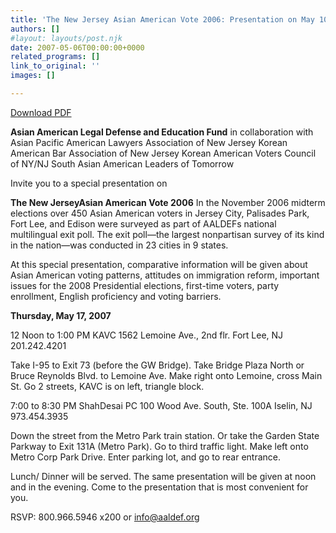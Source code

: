 ```yaml
---
title: 'The New Jersey Asian American Vote 2006: Presentation on May 10th'
authors: []
#layout: layouts/post.njk
date: 2007-05-06T00:00:00+0000
related_programs: []
link_to_original: ''
images: []

---
```

[Download PDF ](/missing/2007-05-06_288_TheNewJerseyAs.pdf)

**Asian American Legal Defense and Education Fund** in collaboration with Asian Pacific American Lawyers Association of New Jersey  Korean American Bar Association of New Jersey Korean American Voters Council of NY/NJ  South Asian American Leaders of Tomorrow

Invite you to a special presentation on

**The New JerseyAsian American Vote 2006** In the November 2006 midterm elections over 450 Asian American voters in Jersey City, Palisades Park, Fort Lee, and Edison were surveyed as part of AALDEFs national multilingual exit poll. The exit poll—the largest nonpartisan survey of its kind in the nation—was conducted in 23 cities in 9 states.

At this special presentation, comparative information will be given about Asian American voting patterns, attitudes on immigration reform, important issues for the 2008 Presidential elections, first-time voters, party enrollment, English proficiency and voting barriers.

**Thursday, May 17, 2007**

12 Noon to 1:00 PM KAVC 1562 Lemoine Ave., 2nd flr. Fort Lee, NJ  201.242.4201

Take I-95 to Exit 73 (before the GW Bridge). Take Bridge Plaza North or Bruce Reynolds Blvd. to Lemoine Ave. Make right onto Lemoine, cross Main St. Go 2 streets, KAVC is on left, triangle block.

7:00 to 8:30 PM  ShahDesai PC  100 Wood Ave. South, Ste. 100A Iselin, NJ  973.454.3935

Down the street from the Metro Park train station. Or take the Garden State Parkway to Exit 131A (Metro Park). Go to third traffic light. Make left onto Metro Corp Park Drive. Enter parking lot, and go to rear entrance.

Lunch/ Dinner will be served.  The same presentation will be given at noon and in the evening.  Come to the presentation that is most convenient for you.

RSVP: 800.966.5946 x200 or
[info@aaldef.org](mailto:info@aaldef.org)